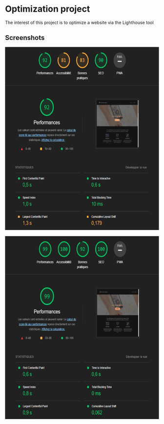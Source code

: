 # Optimization project

The interest of this project is to optimize a website via the Lighthouse tool

## Screenshots

<div align="center">
    <img src="https://github.com/julienlechat/1-Optimization-project/blob/9b002646506aef852a3de818a9adcf36f956af56/original.JPG" height="600px"</img>
    <img height="0" width="8px">
    <img src="https://github.com/julienlechat/1-Optimization-project/blob/9b002646506aef852a3de818a9adcf36f956af56/optimized.JPG" height="600px"</img>
</div><br />

